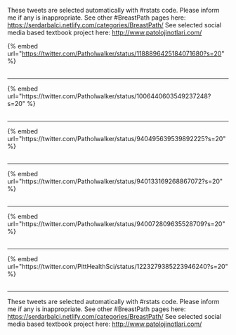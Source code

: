 

These tweets are selected automatically with #rstats code. Please inform me if any is inappropriate.
See other #BreastPath pages here: https://serdarbalci.netlify.com/categories/BreastPath/ 
See selected social media based textbook project here: http://www.patolojinotlari.com/

{% embed url="https://twitter.com/Patholwalker/status/1188896425184071680?s=20" %}<br>
<br>
<hr>
{% embed url="https://twitter.com/Patholwalker/status/1006440603549237248?s=20" %}<br>
<br>
<hr>
{% embed url="https://twitter.com/Patholwalker/status/940495639539892225?s=20" %}<br>
<br>
<hr>
{% embed url="https://twitter.com/Patholwalker/status/940133169268867072?s=20" %}<br>
<br>
<hr>
{% embed url="https://twitter.com/Patholwalker/status/940072809635528709?s=20" %}<br>
<br>
<hr>
{% embed url="https://twitter.com/PittHealthSci/status/1223279385223946240?s=20" %}<br>
<br>
<hr>


These tweets are selected automatically with #rstats code. Please inform me if any is inappropriate.
See other #BreastPath pages here: https://serdarbalci.netlify.com/categories/BreastPath/ 
See selected social media based textbook project here: http://www.patolojinotlari.com/
